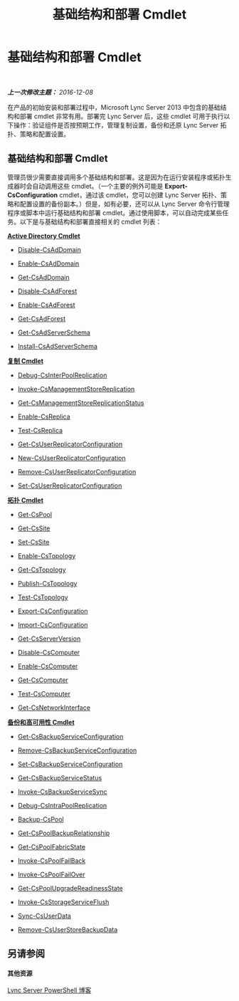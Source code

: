 ﻿---
title: 基础结构和部署 Cmdlet
TOCTitle: 基础结构和部署 Cmdlet
ms:assetid: 0a6e872a-9f70-4f23-a4a5-8820dbf55370
ms:mtpsurl: https://technet.microsoft.com/zh-cn/library/Gg398153(v=OCS.15)
ms:contentKeyID: 49311949
ms.date: 12/10/2016
mtps_version: v=OCS.15
ms.translationtype: HT
---

# 基础结构和部署 Cmdlet

 

_**上一次修改主题：** 2016-12-08_

在产品的初始安装和部署过程中，Microsoft Lync Server 2013 中包含的基础结构和部署 cmdlet 非常有用。部署完 Lync Server 后，这些 cmdlet 可用于执行以下操作：验证组件是否按预期工作，管理复制设置，备份和还原 Lync Server 拓扑、策略和配置设置。

## 基础结构和部署 Cmdlet

管理员很少需要直接调用多个基础结构和部署。这是因为在运行安装程序或拓扑生成器时会自动调用这些 cmdlet。（一个主要的例外可能是 **Export-CsConfiguration** cmdlet，通过该 cmdlet，您可以创建 Lync Server 拓扑、策略和配置设置的备份副本。）但是，如有必要，还可以从 Lync Server 命令行管理程序或脚本中运行基础结构和部署 cmdlet。通过使用脚本，可以自动完成某些任务。以下是与基础结构和部署直接相关的 cmdlet 列表：

**[Active Directory Cmdlet](lync-server-2013-active-directory-cmdlets.md)**

  - [Disable-CsAdDomain](disable-csaddomain.md)

  - [Enable-CsAdDomain](enable-csaddomain.md)

  - [Get-CsAdDomain](get-csaddomain.md)

  - [Disable-CsAdForest](disable-csadforest.md)

  - [Enable-CsAdForest](enable-csadforest.md)

  - [Get-CsAdForest](get-csadforest.md)

  - [Get-CsAdServerSchema](get-csadserverschema.md)

  - [Install-CsAdServerSchema](install-csadserverschema.md)

**[复制 Cmdlet](lync-server-2013-replication-cmdlets.md)**

  - [Debug-CsInterPoolReplication](debug-csinterpoolreplication.md)

  - [Invoke-CsManagementStoreReplication](invoke-csmanagementstorereplication.md)

  - [Get-CsManagementStoreReplicationStatus](get-csmanagementstorereplicationstatus.md)

  - [Enable-CsReplica](enable-csreplica.md)

  - [Test-CsReplica](test-csreplica.md)

  - [Get-CsUserReplicatorConfiguration](get-csuserreplicatorconfiguration.md)

  - [New-CsUserReplicatorConfiguration](new-csuserreplicatorconfiguration.md)

  - [Remove-CsUserReplicatorConfiguration](remove-csuserreplicatorconfiguration.md)

  - [Set-CsUserReplicatorConfiguration](set-csuserreplicatorconfiguration.md)

**[拓扑 Cmdlet](lync-server-2013-topology-cmdlets.md)**

  - [Get-CsPool](get-cspool.md)

  - [Get-CsSite](get-cssite.md)

  - [Set-CsSite](set-cssite.md)

  - [Enable-CsTopology](enable-cstopology.md)

  - [Get-CsTopology](get-cstopology.md)

  - [Publish-CsTopology](publish-cstopology.md)

  - [Test-CsTopology](test-cstopology.md)

  - [Export-CsConfiguration](export-csconfiguration.md)

  - [Import-CsConfiguration](import-csconfiguration.md)

  - [Get-CsServerVersion](get-csserverversion.md)

  - [Disable-CsComputer](disable-cscomputer.md)

  - [Enable-CsComputer](enable-cscomputer.md)

  - [Get-CsComputer](get-cscomputer.md)

  - [Test-CsComputer](test-cscomputer.md)

  - [Get-CsNetworkInterface](get-csnetworkinterface.md)

**[备份和高可用性 Cmdlet](lync-server-2013-backup-and-high-availability-cmdlets.md)**

  - [Get-CsBackupServiceConfiguration](get-csbackupserviceconfiguration.md)

  - [Remove-CsBackupServiceConfiguration](remove-csbackupserviceconfiguration.md)

  - [Set-CsBackupServiceConfiguration](set-csbackupserviceconfiguration.md)

  - [Get-CsBackupServiceStatus](get-csbackupservicestatus.md)

  - [Invoke-CsBackupServiceSync](invoke-csbackupservicesync.md)

  - [Debug-CsIntraPoolReplication](debug-csintrapoolreplication.md)

  - [Backup-CsPool](backup-cspool.md)

  - [Get-CsPoolBackupRelationship](get-cspoolbackuprelationship.md)

  - [Get-CsPoolFabricState](get-cspoolfabricstate.md)

  - [Invoke-CsPoolFailBack](invoke-cspoolfailback.md)

  - [Invoke-CsPoolFailOver](invoke-cspoolfailover.md)

  - [Get-CsPoolUpgradeReadinessState](get-cspoolupgradereadinessstate.md)

  - [Invoke-CsStorageServiceFlush](invoke-csstorageserviceflush.md)

  - [Sync-CsUserData](sync-csuserdata.md)

  - [Remove-CsUserStoreBackupData](remove-csuserstorebackupdata.md)

## 另请参阅

#### 其他资源

[Lync Server PowerShell 博客](http://go.microsoft.com/fwlink/?linkid=203150%26clcid=0x804)
